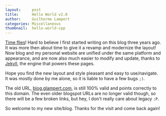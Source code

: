 ```yaml
---
layout:     post
title:      Hello World v2.0
author:     Guilherme Lampert
categories: Miscellaneous
thumbnail:  hello-world-cpp
---
```


[Time flies][link_time]! Hard to believe I first started writing on this blog three years ago.
It was more then about time to give it a revamp and modernize the layout! Now blog
and my personal website are unified under the same platform and appearance, and are now also
much easier to modify and update, thanks to [Jekyll][link_jekyll], the engine that
powers these pages.

Hope you find the new layout and style pleasant and easy to use/navigate. It was
mostly done by me alone, so it is liable to have a few bugs `;)`.

The old URL, [blog.glampert.com](http://blog.glampert.com), is still 100% valid and points
correctly to this domain. The even older blogspot URLs are no longer valid though, so there
will be a few broken links, but hey, I don't really care about legacy `:P`.

So welcome to my new site/blog. Thanks for the visit and come back again!

[link_jekyll]: http://jekyllrb.com/
[link_time]:   http://1funny.com/wp-content/uploads/2011/11/time-flies.jpg

